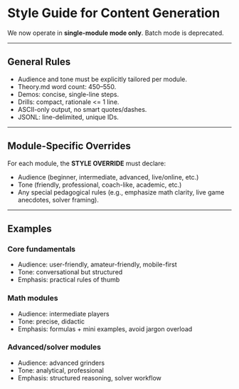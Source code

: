 # Style Guide for Content Generation

We now operate in **single-module mode only**. Batch mode is deprecated.

---

## General Rules

- Audience and tone must be explicitly tailored per module.
- Theory.md word count: 450–550.
- Demos: concise, single-line steps.
- Drills: compact, rationale <= 1 line.
- ASCII-only output, no smart quotes/dashes.
- JSONL: line-delimited, unique IDs.

---

## Module-Specific Overrides

For each module, the **STYLE OVERRIDE** must declare:
- Audience (beginner, intermediate, advanced, live/online, etc.)
- Tone (friendly, professional, coach-like, academic, etc.)
- Any special pedagogical rules (e.g., emphasize math clarity, live game anecdotes, solver framing).

---

## Examples

### Core fundamentals
- Audience: user-friendly, amateur-friendly, mobile-first
- Tone: conversational but structured
- Emphasis: practical rules of thumb

### Math modules
- Audience: intermediate players
- Tone: precise, didactic
- Emphasis: formulas + mini examples, avoid jargon overload

### Advanced/solver modules
- Audience: advanced grinders
- Tone: analytical, professional
- Emphasis: structured reasoning, solver workflow
